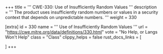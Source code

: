 +++
title = '''
CWE-330: Use of Insufficiently Random Values
'''
description	= '''
The product uses insufficiently random numbers or values in a security context that depends on unpredictable numbers.
'''
weight = 330

[extra]
id = 330
name = '''
Use of Insufficiently Random Values
'''
url = "https://cwe.mitre.org/data/definitions/330.html"
vote = "No Help, or Langs Won't Help"
class = "Class"
clippy_helps = false
rust_docs_links = [
	
]
+++

